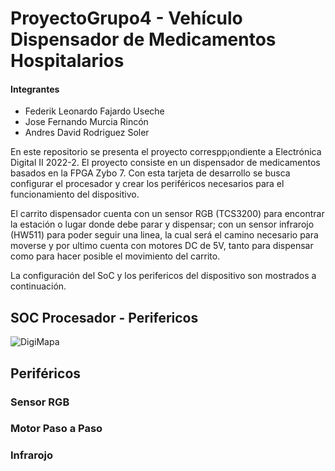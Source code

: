 # ProyectoGrupo4 - Vehículo Dispensador de Medicamentos Hospitalarios
#### Integrantes
+ Federik Leonardo Fajardo Useche
+ Jose Fernando Murcia Rincón
+ Andres David Rodriguez Soler

En este repositorio se presenta el proyecto correspp¡ondiente a Electrónica Digital II 2022-2. El proyecto consiste en un dispensador de medicamentos basados en la FPGA Zybo 7. Con esta tarjeta de desarrollo se busca configurar el procesador y crear los periféricos necesarios para el funcionamiento del dispositivo. 

El carrito dispensador cuenta con un sensor RGB (TCS3200) para encontrar la estación o lugar donde debe parar y dispensar; con un sensor infrarojo (HW511) para poder seguir una linea, la cual será el camino necesario para moverse y por ultimo cuenta con motores DC de 5V, tanto para dispensar como para hacer posible el movimiento del carrito.

La configuración del SoC y los perifericos del dispositivo son mostrados a continuación.

## SOC Procesador - Perifericos
![DigiMapa](https://user-images.githubusercontent.com/80412854/203686772-221cc740-57fd-4b64-ab0e-1aa64c5b5457.png)

## Periféricos
### Sensor RGB

### Motor Paso a Paso

### Infrarojo
